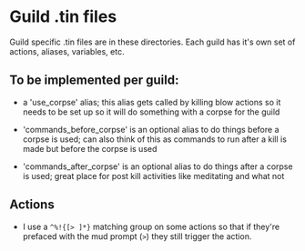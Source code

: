 # Guild .tin files

Guild specific .tin files are in these directories.  Each guild has it's own set of actions,
aliases, variables, etc.

## To be implemented per guild:

- a 'use_corpse' alias; this alias gets called by killing blow actions so it needs to be set up so it will do something with a corpse for the guild

- 'commands_before_corpse' is an optional alias to do things before a corpse is used; can also think of this as commands to run after a kill is made but before the corpse is used

- 'commands_after_corpse' is an optional alias to do things after a corpse is used; great place for post kill activities like meditating and what not

## Actions

- I use a `^%!{[> ]*}` matching group on some actions so that if they're prefaced with the mud prompt (`>`) they still trigger the action.

